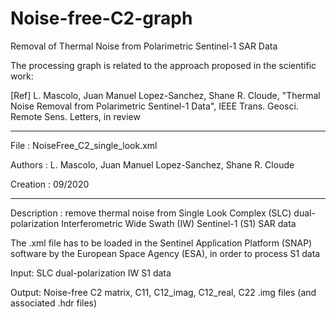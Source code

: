 # Noise-free-C2-graph
Removal of Thermal Noise from Polarimetric Sentinel-1 SAR Data

The processing graph is related to the approach proposed in the scientific work:

[Ref] L. Mascolo, Juan Manuel Lopez-Sanchez, Shane R. Cloude, "Thermal Noise Removal from Polarimetric Sentinel-1 Data", IEEE Trans. Geosci. Remote Sens. Letters, in review

---------------------------------------------------------------------

File     : NoiseFree_C2_single_look.xml

Authors  : L. Mascolo, Juan Manuel Lopez-Sanchez, Shane R. Cloude

Creation : 09/2020

---------------------------------------------------------------------

Description : remove thermal noise from Single Look Complex (SLC) dual-polarization Interferometric Wide Swath (IW) Sentinel-1 (S1) SAR data

The .xml file has to be loaded in the Sentinel Application Platform (SNAP) software by the European Space Agency (ESA), in order to process S1 data

Input: SLC dual-polarization IW S1 data 

Output: Noise-free C2 matrix, C11, C12_imag, C12_real, C22 .img files (and associated .hdr files)
